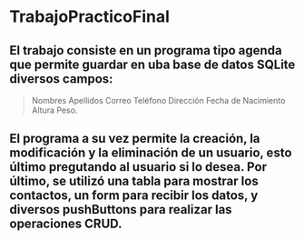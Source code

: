 # TrabajoPracticoFinal

## El trabajo consiste en un programa tipo agenda que permite guardar en uba base de datos SQLite diversos campos:
>Nombres
>Apellidos
>Correo
>Teléfono
>Dirección
>Fecha de Nacimiento
>Altura
>Peso.
## El programa a su vez permite la creación, la modificación y la eliminación de un usuario, esto último pregutando al usuario si lo desea. Por último, se utilizó una tabla para mostrar los contactos, un form para recibir los datos, y diversos pushButtons para realizar las operaciones CRUD.
